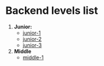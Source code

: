 # Backend levels list

1. **Junior:**
    * [junior-1](./junior-1/README.md)
    * [junior-2](./junior-2/README.md)
    * [junior-3](./junior-3/README.md)
2. **Middle**
    * [middle-1](./middle-1/README.md)